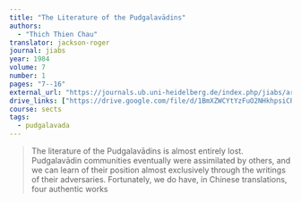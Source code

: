 ```yaml
---
title: "The Literature of the Pudgalavādins"
authors:
  - "Thich Thien Chau"
translator: jackson-roger
journal: jiabs
year: 1984
volume: 7
number: 1
pages: "7--16"
external_url: "https://journals.ub.uni-heidelberg.de/index.php/jiabs/article/download/8616/2523"
drive_links: ["https://drive.google.com/file/d/1BmXZWCYtYzFuO2NHkhpsiCPosJ3jK2iQ/view?usp=drivesdk"]
course: sects
tags:
  - pudgalavada
---
```


> The literature of the Pudgalavādins is almost entirely lost.
Pudgalavādin communities eventually were assimilated by others, and we can learn of their position almost exclusively
through the writings of their adversaries. Fortunately, we do
have, in Chinese translations, four authentic works
